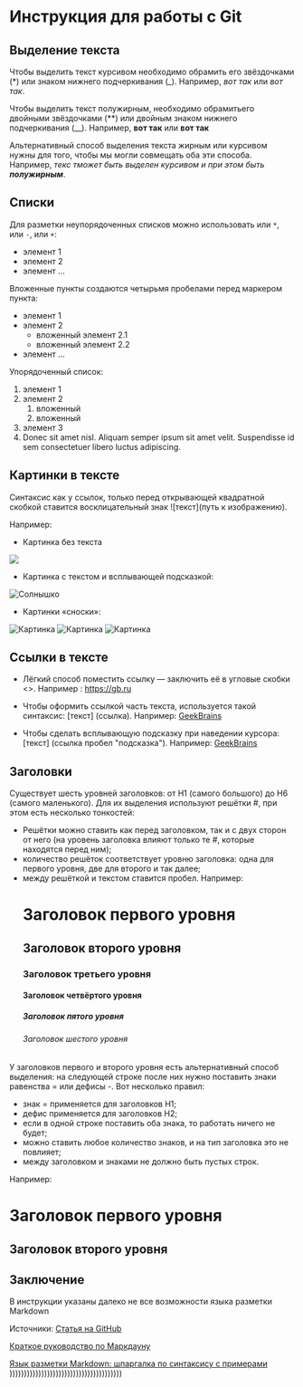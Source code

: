 # Инструкция для работы с Git

## Выделение текста

Чтобы выделить текст курсивом необходимо обрамить его звёздочками (*) или знаком нижнего подчеркивания (_). Например, *вот так* или _вот так_.

Чтобы выделить текст полужирным, необходимо обрамитьего двойными звёздочками (**) или двойным знаком нижнего подчеркивания (__).
Например, **вот так** или __вот так__

Альтернативный способ выделения текста жирным или курсивом нужны для того, чтобы мы могли совмещать оба эти способа. Например, _текс тможет быть выделен курсивом и при этом быть **полужирным**_.

## Списки

Для разметки неупорядоченных списков можно использовать или `*`, или `-`, или `+`:

- элемент 1
- элемент 2
- элемент ...


Вложенные пункты создаются четырьмя пробелами перед маркером пункта:

* элемент 1
* элемент 2
    * вложенный элемент 2.1
    * вложенный элемент 2.2
* элемент ...

Упорядоченный список:

1. элемент 1
2. элемент 2
    1. вложенный
    2. вложенный
3. элемент 3
4. Donec sit amet nisl. Aliquam semper ipsum sit amet velit. Suspendisse id sem consectetuer libero luctus adipiscing.

## Картинки в тексте
Синтаксис как у ссылок, только перед открывающей квадратной скобкой ставится восклицательный знак ![текст](путь к изображению). 

Например:

- Картинка без текста

![](%D0%BA%D0%B0%D1%80%D1%82%D0%B8%D0%BD%D0%BA%D0%B0.jpg)

- Картинка с текстом и всплывающей подсказкой:

![Солнышко](%D0%BA%D0%B0%D1%80%D1%82%D0%B8%D0%BD%D0%BA%D0%B0.jpg "Солнышко нарисовала сама)")

- Картинки «сноски»:

![Картинка][image1]
![Картинка][image2]
![Картинка][image3]

[image1]: //placehold.it/250x100
[image2]: //placehold.it/200x100
[image3]: //placehold.it/150x100

## Ссылки в тексте
- Лёгкий способ поместить ссылку — заключить её в угловые скобки <>. Например : <https://gb.ru>
- Чтобы оформить ссылкой часть текста, используется такой синтаксис: [текст] (ссылка).
Например: [GeekBrains](https://gb.ru)

- Чтобы сделать всплывающую подсказку при наведении курсора: [текст] (ссылка пробел "подсказка"). Например:  [GeekBrains](https://gb.ru "Всплывающая подсказка") 

## Заголовки 
Существует шесть уровней заголовков: от H1 (самого большого) до H6 (самого маленького). Для их выделения используют решётки #, при этом есть несколько тонкостей:

- Решётки можно ставить как перед заголовком, так и с двух сторон от него (на уровень заголовка влияют только те #, которые находятся перед ним);
- количество решёток соответствует уровню заголовка: одна для первого уровня, две для второго и так далее;
- между решёткой и текстом ставится пробел. Например:  
     # Заголовок первого уровня #
     ## Заголовок второго уровня 
     ### Заголовок третьего уровня #######
     #### Заголовок четвёртого уровня 
     ##### Заголовок пятого уровня 
    ###### Заголовок шестого уровня

У заголовков первого и второго уровня есть альтернативный способ выделения: на следующей строке после них нужно поставить знаки равенства = или дефисы -. Вот несколько правил:

 - знак = применяется для заголовков H1;
 - дефис применяется для заголовков H2;
- если в одной строке поставить оба знака, то работать ничего не будет;
 - можно ставить любое количество знаков, и на тип заголовка это не повлияет;
 - между заголовком и знаками не должно быть пустых строк. 
 
Например:

   Заголовок первого уровня
===
Заголовок второго уровня
---

## Заключение
В инструкции указаны далеко не все возможности языка разметки Markdown

Источники:
[Статья на GitHub](https://gist.github.com/Jekins/2bf2d0638163f1294637)

[Краткое руководство по Маркдауну](https://paulradzkov.com/2014/markdown_cheatsheet/)

[Язык разметки Markdown: шпаргалка по синтаксису с примерами](https://skillbox.ru/media/code/yazyk-razmetki-markdown-shpargalka-po-sintaksisu-s-primerami/)
)))))))))))))))))))))))))))))))))))))))

